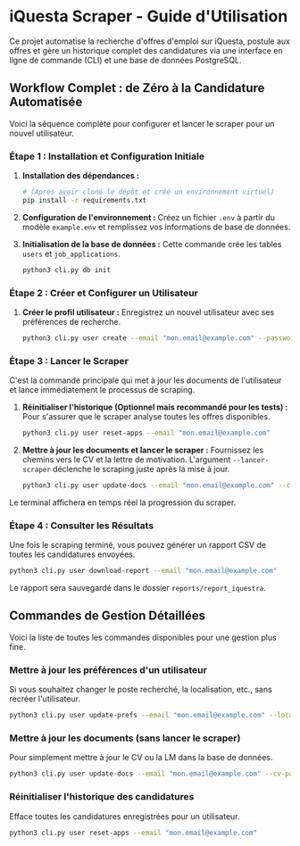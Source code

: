 # iQuesta Scraper - Guide d'Utilisation

Ce projet automatise la recherche d'offres d'emploi sur iQuesta, postule aux offres et gère un historique complet des candidatures via une interface en ligne de commande (CLI) et une base de données PostgreSQL.

## Workflow Complet : de Zéro à la Candidature Automatisée

Voici la séquence complète pour configurer et lancer le scraper pour un nouvel utilisateur.

### Étape 1 : Installation et Configuration Initiale

1.  **Installation des dépendances :**
    ```bash
    # (Après avoir cloné le dépôt et créé un environnement virtuel)
    pip install -r requirements.txt
    ```

2.  **Configuration de l'environnement :**
    Créez un fichier `.env` à partir du modèle `example.env` et remplissez vos informations de base de données.

3.  **Initialisation de la base de données :**
    Cette commande crée les tables `users` et `job_applications`.
    ```bash
    python3 cli.py db init
    ```

### Étape 2 : Créer et Configurer un Utilisateur

1.  **Créer le profil utilisateur :**
    Enregistrez un nouvel utilisateur avec ses préférences de recherche.
    ```bash
    python3 cli.py user create --email "mon.email@example.com" --password "mon_mdp" --first-name "Jean" --last-name "Dupont" --search-query "Product Owner" --location "Ile de France" --contract-type "Alternance"
    ```

### Étape 3 : Lancer le Scraper

C'est la commande principale qui met à jour les documents de l'utilisateur et lance immédiatement le processus de scraping.

1.  **Réinitialiser l'historique (Optionnel mais recommandé pour les tests) :**
    Pour s'assurer que le scraper analyse toutes les offres disponibles.
    ```bash
    python3 cli.py user reset-apps --email "mon.email@example.com"
    ```

2.  **Mettre à jour les documents et lancer le scraper :**
    Fournissez les chemins vers le CV et la lettre de motivation. L'argument `--lancer-scraper` déclenche le scraping juste après la mise à jour.
    ```bash
    python3 cli.py user update-docs --email "mon.email@example.com" --cv-path "~/Documents/CV_Jean_Dupont.pdf" --lm-path "~/Documents/LM_Jean_Dupont.pdf" --lancer-scraper
    ```
Le terminal affichera en temps réel la progression du scraper.

### Étape 4 : Consulter les Résultats

Une fois le scraping terminé, vous pouvez générer un rapport CSV de toutes les candidatures envoyées.

```bash
python3 cli.py user download-report --email "mon.email@example.com"
```
Le rapport sera sauvegardé dans le dossier `reports/report_iquestra`.

## Commandes de Gestion Détaillées

Voici la liste de toutes les commandes disponibles pour une gestion plus fine.

### Mettre à jour les préférences d'un utilisateur

Si vous souhaitez changer le poste recherché, la localisation, etc., sans recréer l'utilisateur.
```bash
python3 cli.py user update-prefs --email "mon.email@example.com" --location "Lyon" --search-query "Chef de Projet Digital"
```

### Mettre à jour les documents (sans lancer le scraper)

Pour simplement mettre à jour le CV ou la LM dans la base de données.
```bash
python3 cli.py user update-docs --email "mon.email@example.com" --cv-path "~/Documents/Nouveau_CV.pdf" --lm-path "~/Documents/Nouvelle_LM.pdf"
```

### Réinitialiser l'historique des candidatures

Efface toutes les candidatures enregistrées pour un utilisateur.
```bash
python3 cli.py user reset-apps --email "mon.email@example.com"
```
